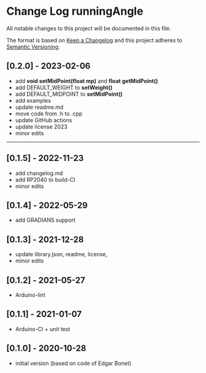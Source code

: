 # Change Log runningAngle

All notable changes to this project will be documented in this file.

The format is based on [Keep a Changelog](http://keepachangelog.com/)
and this project adheres to [Semantic Versioning](http://semver.org/).


## [0.2.0] - 2023-02-06
- add **void setMidPoint(float mp)** and **float getMidPoint()**
- add DEFAULT_WEIGHT to **setWeight()**
- add DEFAULT_MIDPOINT to **setMidPoint()**
- add examples
- update readme.md
- move code from .h to .cpp
- update GitHub actions
- update license 2023
- minor edits

----

## [0.1.5] - 2022-11-23
- add changelog.md
- add RP2040 to build-CI
- minor edits

## [0.1.4] - 2022-05-29
- add GRADIANS support

## [0.1.3] - 2021-12-28
- update library.json, readme, license,
- minor edits

## [0.1.2] - 2021-05-27
- Arduino-lint

## [0.1.1] - 2021-01-07
- Arduino-CI + unit test

## [0.1.0] - 2020-10-28
- initial version (based on code of Edgar Bonet)

